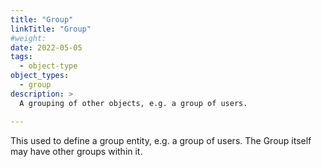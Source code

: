 ```yaml
---
title: "Group"
linkTitle: "Group"
#weight:
date: 2022-05-05
tags: 
  - object-type
object_types:
  - group
description: >
  A grouping of other objects, e.g. a group of users.

---
```


This used to define a group entity, e.g. a group of users.
The Group itself may have other groups within it.

